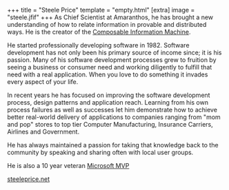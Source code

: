 +++
title = "Steele Price"
template = "empty.html"
[extra]
  image = "steele.jfif"
+++
As Chief Scientist at Amaranthos, he has brought a new understanding of how to relate information in provable and distributed ways.
He is the creator of the [Composable Information Machine](/library/cim).

He started professionally developing software in 1982.  Software development has not only been his primary source of income since; it is his passion.  Many of his software development processes grew to fruition by seeing a business or consumer need and working diligently to fulfill that need with a real application.  When you love to do something it invades every aspect of your life.  

In recent years he has focused on improving the software development process, design patterns and application reach.  Learning from his own process failures as well as successes let him demonstrate how to achieve better real-world delivery of applications to companies ranging from "mom and pop" stores to top tier Computer Manufacturing,  Insurance Carriers,  Airlines and Government.

He has always maintained a passion for taking that knowledge back to the community by speaking and sharing often with local user groups.

He is also a 10 year veteran [Microsoft MVP](https://mvp.microsoft.com/en-us/PublicProfile/32249)

[steeleprice.net](https://steeleprice.net)
